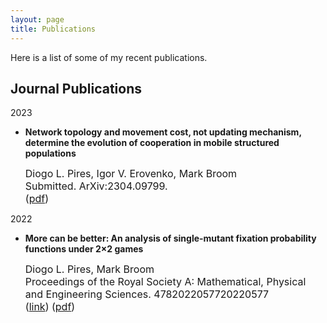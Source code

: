 ```yaml
---
layout: page
title: Publications
---
```



Here is a list of some of my recent publications.

## Journal Publications

2023
* **Network topology and movement cost, not updating mechanism, determine the evolution of cooperation in mobile structured populations**
  <font size="3">  
 
  Diogo L. Pires, Igor V. Erovenko, Mark Broom<br>
  Submitted. ArXiv:2304.09799.<br>
  (<a href="https://arxiv.org/pdf/2304.09799.pdf" target="_blank">pdf</a>)
  </font> 

2022
* **More can be better: An analysis of single-mutant fixation probability functions under 2×2 games**
  <font size="3">  
 
  Diogo L. Pires, Mark Broom<br>
  Proceedings of the Royal Society A: Mathematical, Physical and Engineering Sciences. 4782022057720220577<br>
  (<a href="https://royalsocietypublishing.org/doi/full/10.1098/rspa.2022.0577" target="_blank">link</a>) (<a href="https://royalsocietypublishing.org/eprint/VWSNTSCYIIAXFAFT2HJ3/full" target="_blank">pdf</a>) 
  </font> 
